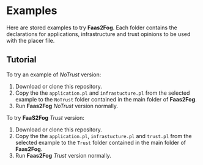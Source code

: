 
<p><img align="left" width="100"> <h1>Examples</h1></p>

Here are stored examples to try **Faas2Fog**.  Each folder contains the declarations for applications, infrastructure and trust opinions to be used with the placer file.

## Tutorial

To try an example of *NoTrust* version:

1. Download or clone this repository.
2. Copy the the `application.pl` and `infrastucture.pl` from the selected example to the `NoTrust` folder contained in the main folder of **Faas2Fog**.
3. Run **Faas2Fog** *NoTrust* version normally.
   
To try **FaaS2Fog** *Trust* version:
1. Download or clone this repository.
2. Copy the the `application.pl`, `infrastucture.pl` and `trust.pl` from the selected example to the `Trust` folder contained in the main folder of **Faas2Fog**.
3. Run **Faas2Fog** *Trust* version normally.

